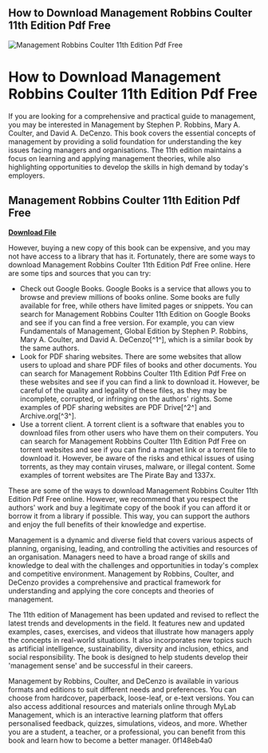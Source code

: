 ## How to Download Management Robbins Coulter 11th Edition Pdf Free

 
![Management Robbins Coulter 11th Edition Pdf Free](https://encrypted-tbn0.gstatic.com/images?q=tbn:ANd9GcTSQguxA1ub7v9RuWwK6OCh2nkIs7fsraVQ1eTDr8zEkx1T0YA3U6ofNRA)

 
# How to Download Management Robbins Coulter 11th Edition Pdf Free
 
If you are looking for a comprehensive and practical guide to management, you may be interested in Management by Stephen P. Robbins, Mary A. Coulter, and David A. DeCenzo. This book covers the essential concepts of management by providing a solid foundation for understanding the key issues facing managers and organisations. The 11th edition maintains a focus on learning and applying management theories, while also highlighting opportunities to develop the skills in high demand by today's employers.
 
## Management Robbins Coulter 11th Edition Pdf Free


[**Download File**](https://www.google.com/url?q=https%3A%2F%2Ftlniurl.com%2F2tKous&sa=D&sntz=1&usg=AOvVaw2e0WvKMOV-bVQdeahrv8v5)

 
However, buying a new copy of this book can be expensive, and you may not have access to a library that has it. Fortunately, there are some ways to download Management Robbins Coulter 11th Edition Pdf Free online. Here are some tips and sources that you can try:
 
- Check out Google Books. Google Books is a service that allows you to browse and preview millions of books online. Some books are fully available for free, while others have limited pages or snippets. You can search for Management Robbins Coulter 11th Edition on Google Books and see if you can find a free version. For example, you can view Fundamentals of Management, Global Edition by Stephen P. Robbins, Mary A. Coulter, and David A. DeCenzo[^1^], which is a similar book by the same authors.
- Look for PDF sharing websites. There are some websites that allow users to upload and share PDF files of books and other documents. You can search for Management Robbins Coulter 11th Edition Pdf Free on these websites and see if you can find a link to download it. However, be careful of the quality and legality of these files, as they may be incomplete, corrupted, or infringing on the authors' rights. Some examples of PDF sharing websites are PDF Drive[^2^] and Archive.org[^3^].
- Use a torrent client. A torrent client is a software that enables you to download files from other users who have them on their computers. You can search for Management Robbins Coulter 11th Edition Pdf Free on torrent websites and see if you can find a magnet link or a torrent file to download it. However, be aware of the risks and ethical issues of using torrents, as they may contain viruses, malware, or illegal content. Some examples of torrent websites are The Pirate Bay and 1337x.

These are some of the ways to download Management Robbins Coulter 11th Edition Pdf Free online. However, we recommend that you respect the authors' work and buy a legitimate copy of the book if you can afford it or borrow it from a library if possible. This way, you can support the authors and enjoy the full benefits of their knowledge and expertise.
  
Management is a dynamic and diverse field that covers various aspects of planning, organising, leading, and controlling the activities and resources of an organisation. Managers need to have a broad range of skills and knowledge to deal with the challenges and opportunities in today's complex and competitive environment. Management by Robbins, Coulter, and DeCenzo provides a comprehensive and practical framework for understanding and applying the core concepts and theories of management.
 
The 11th edition of Management has been updated and revised to reflect the latest trends and developments in the field. It features new and updated examples, cases, exercises, and videos that illustrate how managers apply the concepts in real-world situations. It also incorporates new topics such as artificial intelligence, sustainability, diversity and inclusion, ethics, and social responsibility. The book is designed to help students develop their 'management sense' and be successful in their careers.
 
Management by Robbins, Coulter, and DeCenzo is available in various formats and editions to suit different needs and preferences. You can choose from hardcover, paperback, loose-leaf, or e-text versions. You can also access additional resources and materials online through MyLab Management, which is an interactive learning platform that offers personalised feedback, quizzes, simulations, videos, and more. Whether you are a student, a teacher, or a professional, you can benefit from this book and learn how to become a better manager.
 0f148eb4a0
